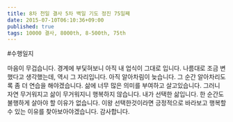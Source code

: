 ```yaml
---
title: 8차 천일 결사 5차 백일 기도 정진 75일째
date: 2015-07-10T06:10:36+09:00
published: true
tags: 10000 결사, 8000th, 8-500th, 75th
---
```


#수행일지

마음이 무겁습니다. 경계에 부딫혀보니  아직 내 업식이 그대로 입니다. 나름대로 조금 변했다고 생각했는데, 역시 그 자리입니다. 아직 알아차림이 늦습니다. 그 순간 알아차리도록 좀 더 연습을 해야겠습니다. 삶에 너무 많은 의미를 부여하고 살고있습니다. 그러니 자연 무거워지고 삶이 무거워지니 행복하지 않습니다. 내가 선택한 삶입니다. 한 순간도 불행하게 살아야 할 이유가 없습니다. 이왕 선택한것이라면 긍정적으로 바라보고 행복할 수 있는 이유를 찾아보아야겠습니다. 감사합니다.
